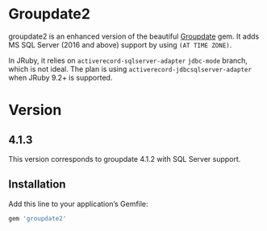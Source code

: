 # Groupdate2
groupdate2 is an enhanced version of the beautiful [Groupdate](https://github.com/ankane/groupdate) gem.
It adds MS SQL Server (2016 and above) support by using `(AT TIME ZONE)`.

In JRuby, it relies on `activerecord-sqlserver-adapter` `jdbc-mode` branch, which is not ideal. The plan is using `activerecord-jdbcsqlserver-adapter` when JRuby 9.2+ is supported.

# Version
## 4.1.3
This version corresponds to groupdate 4.1.2 with SQL Server support.

## Installation
Add this line to your application’s Gemfile:
```ruby
gem 'groupdate2'
```

